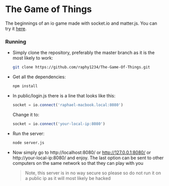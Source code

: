 # The Game of Things
The beginnings of an io game made with socket.io and matter.js. You can try it [here](http://www.rfsite.tk:8080/).


### Running

* Simply clone the repository, preferably the master branch as it is the most likely to work:
    ```bash
    git clone https://github.com/raphy1234/The-Game-Of-Things.git
    ```


* Get all the dependencies:
    ```bash
    npm install
    ```


* In public/login.js there is a line that looks like this:
    ```javascript
    socket = io.connect('raphael-macbook.local:8080')
    ```
    Change it to:
    ```javascript
    socket = io.connect('your-local-ip:8080')
    ```


* Run the server:
    ```bash
    node server.js
    ```


* Now simply go to http://localhost:8080/ or http://127.0.0.1:8080/ or http://your-local-ip:8080/ and enjoy. The last option can be sent to other computers on the same network so that they can play with you
    >Note, this server is in no way secure so please so do not run it on a public ip as it will most likely be hacked
